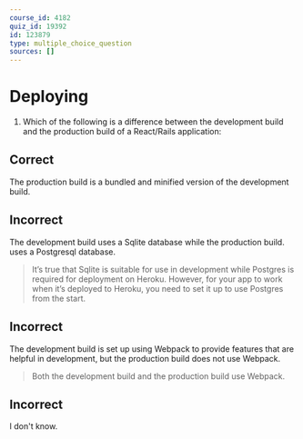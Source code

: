 ```yaml
---
course_id: 4182
quiz_id: 19392
id: 123879
type: multiple_choice_question
sources: []
---
```


# Deploying

1. Which of the following is a difference between the development build and the production build of a React/Rails application:

## Correct

The production build is a bundled and minified version of the development build.

## Incorrect

The development build uses a Sqlite database while the production build. uses a
Postgresql database.

> It’s true that Sqlite is suitable for use in development while Postgres is
> required for deployment on Heroku. However, for your app to work when it’s
> deployed to Heroku, you need to set it up to use Postgres from the start.

## Incorrect

The development build is set up using Webpack to provide features that are
helpful in development, but the production build does not use Webpack.

> Both the development build and the production build use Webpack.

## Incorrect

I don't know.
